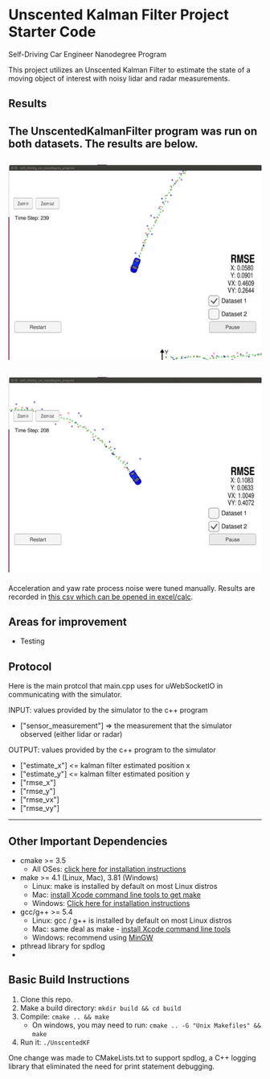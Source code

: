 # Unscented Kalman Filter Project Starter Code
Self-Driving Car Engineer Nanodegree Program

This project utilizes an Unscented Kalman Filter to estimate the state of a moving object of interest with noisy lidar and radar measurements.

## Results

The UnscentedKalmanFilter program was run on both datasets. The results are below.
---
![Dataset 1](./Docs/dataset_1.gif)
---
![Dataset 2](./Docs/dataset_2.gif)
---
Acceleration and yaw rate process noise were tuned manually. Results are recorded in [this csv which can be opened in excel/calc](./tune.csv).

## Areas for improvement
* Testing

## Protocol

Here is the main protcol that main.cpp uses for uWebSocketIO in communicating with the simulator.

INPUT: values provided by the simulator to the c++ program

* ["sensor_measurement"] => the measurement that the simulator observed (either lidar or radar)

OUTPUT: values provided by the c++ program to the simulator

* ["estimate_x"] <= kalman filter estimated position x
* ["estimate_y"] <= kalman filter estimated position y
* ["rmse_x"]
* ["rmse_y"]
* ["rmse_vx"]
* ["rmse_vy"]

---

## Other Important Dependencies

* cmake >= 3.5
  * All OSes: [click here for installation instructions](https://cmake.org/install/)
* make >= 4.1 (Linux, Mac), 3.81 (Windows)
  * Linux: make is installed by default on most Linux distros
  * Mac: [install Xcode command line tools to get make](https://developer.apple.com/xcode/features/)
  * Windows: [Click here for installation instructions](http://gnuwin32.sourceforge.net/packages/make.htm)
* gcc/g++ >= 5.4
  * Linux: gcc / g++ is installed by default on most Linux distros
  * Mac: same deal as make - [install Xcode command line tools](https://developer.apple.com/xcode/features/)
  * Windows: recommend using [MinGW](http://www.mingw.org/)
* pthread library for spdlog
* 
## Basic Build Instructions

1. Clone this repo.
2. Make a build directory: `mkdir build && cd build`
3. Compile: `cmake .. && make`
   * On windows, you may need to run: `cmake .. -G "Unix Makefiles" && make`
4. Run it: `./UnscentedKF `

One change was made to CMakeLists.txt to support spdlog, a C++ logging library that eliminated the need for print statement debugging.